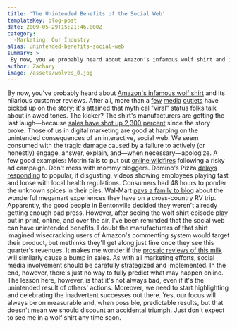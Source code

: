 ```yaml
---
title: 'The Unintended Benefits of the Social Web'
templateKey: blog-post
date: 2009-05-29T15:21:46.000Z
category: 
  -Marketing, Our Industry
alias: unintended-benefits-social-web
summary: > 
 By now, you've probably heard about Amazon's infamous wolf shirt and its hilarious customer reviews. After all, more than a few media outlets have picked up on the story; it's attained that mythical "viral" status folks talk about in awed tones. The kicker? The shirt's manufacturers are getting the last laugh—because sales have shot up 2,300 percent since the story broke.
author: Zachary
image: /assets/wolves_0.jpg
---
```


By now, you've probably heard about [Amazon's infamous wolf shirt](http://www.amazon.com/Three-T-Shirt-Available-Various-Sizes/dp/B000NZW3IY) and its hilarious customer reviews. After all, more than a [few](http://www.google.com/hostednews/ap/article/ALeqM5itg2vbIFeAnKhDJJtuNqtb7AXr9AD98FI1D00) [media](http://www.nytimes.com/2009/05/25/nyregion/25towns.html?ref=nyregion) [outlets](http://news.google.com/news/url?sa=t&ct2=us%2F0_0_s_0_2_aa&usg=AFQjCNEmu6bbPFC5ByFhRiGvU_1AFLvICw&sig2=GuwWsNgCM9L4NcgReBkP1Q&cid=1250287028&ei=L_ofSsjtJ4_y9gTMjKhR&rt=SEARCH&vm=STANDARD&url=http%3A%2F%2Fwww.abcnews.go.com%2FWN%2Fstory%3Fid%3D7690387%26page%3D1) have picked up on the story; it's attained that mythical "viral" status folks talk about in awed tones. The kicker? The shirt's manufacturers are getting the last laugh—because [sales have shot up 2,300 percent](http://www.ananova.com/news/story/sm_3331921.html?menu=) since the story broke. Those of us in digital marketing are good at harping on the unintended consequences of an interactive, social web. We seem consumed with the tragic damage caused by a failure to actively (or honestly) engage, answer, explain, and—when necessary—apologize. A few good examples: Motrin fails to put out [online wildfires](http://parenting.blogs.nytimes.com/2008/11/17/moms-and-motrin/) following a risky ad campaign. Don't mess with mommy bloggers. Domino's Pizza [delays responding](http://www.forbes.com/2009/04/24/dominos-youtube-twitter-leadership-cmo-network-marketing.html) to popular, if disgusting, videos showing employees playing fast and loose with local health regulations. Consumers had 48 hours to ponder the unknown spices in their pies. Wal-Mart [pays a family to blog](http://www.businessweek.com/bwdaily/dnflash/content/oct2006/db20061009_579137.htm) about the wonderful megamart experiences they have on a cross-country RV trip. Apparently, the good people in Bentonville decided they weren't already getting enough bad press. However, after seeing the wolf shirt episode play out in print, online, and over the air, I've been reminded that the social web can have unintended benefits. I doubt the manufacturers of that shirt imagined wisecracking users of Amazon's commenting system would target their product, but methinks they'll get along just fine once they see this quarter's revenues. It makes me wonder if the [prosaic reviews of this milk](http://www.amazon.com/dp/B00032G1S0/?tag=lemondrop-20) will similarly cause a bump in sales. As with all marketing efforts, social media involvement should be carefully strategized and implemented. In the end, however, there's just no way to fully predict what may happen online. The lesson here, however, is that it's not always bad, even if it's the unintended result of others' actions. Moreover, we need to start highlighting and celebrating the inadvertent successes out there. Yes, our focus will always be on measurable and, when possible, predictable results, but that doesn't mean we should discount an accidental triumph. Just don't expect to see me in a wolf shirt any time soon.